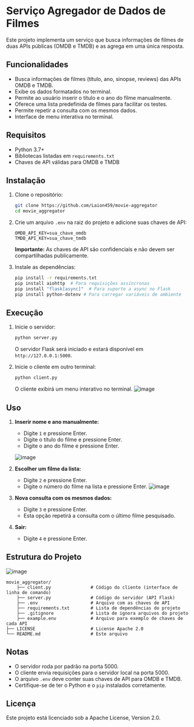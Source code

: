 # Serviço Agregador de Dados de Filmes

Este projeto implementa um serviço que busca informações de filmes de duas APIs públicas (OMDB e TMDB) e as agrega em uma única resposta.

## Funcionalidades

*   Busca informações de filmes (título, ano, sinopse, reviews) das APIs OMDB e TMDB.
*   Exibe os dados formatados no terminal.
*   Permite ao usuário inserir o título e o ano do filme manualmente.
*   Oferece uma lista predefinida de filmes para facilitar os testes.
*   Permite repetir a consulta com os mesmos dados.
*   Interface de menu interativa no terminal.

## Requisitos

*   Python 3.7+
*   Bibliotecas listadas em `requirements.txt`
*   Chaves de API válidas para OMDB e TMDB

## Instalação

1.  Clone o repositório:

    ```bash
    git clone https://github.com/Laion459/movie-aggregator
    cd movie_aggregator
    ```

2.  Crie um arquivo `.env` na raiz do projeto e adicione suas chaves de API:

    ```
    OMDB_API_KEY=sua_chave_omdb
    TMDB_API_KEY=sua_chave_tmdb
    ```

    **Importante:** As chaves de API são confidenciais e não devem ser compartilhadas publicamente.

3.  Instale as dependências:

    ```bash
    pip install -r requirements.txt
    pip install aiohttp  # Para requisições assíncronas
    pip install "flask[async]"  # Para suporte a async no Flask
    pip install python-dotenv # Para carregar variáveis de ambiente
    ```

## Execução

1.  Inicie o servidor:

    ```bash
    python server.py
    ```

    O servidor Flask será iniciado e estará disponível em `http://127.0.0.1:5000`.

2.  Inicie o cliente em outro terminal:

    ```bash
    python client.py
    ```

    O cliente exibirá um menu interativo no terminal.
    ![image](https://github.com/user-attachments/assets/eecf2075-6146-4b8b-96a4-113572ed3b9a)


## Uso

1.  **Inserir nome e ano manualmente:**

    *   Digite `1` e pressione Enter.
    *   Digite o título do filme e pressione Enter.
    *   Digite o ano do filme e pressione Enter.
  
    ![image](https://github.com/user-attachments/assets/c105d982-e73e-4e8b-8379-bff9d41e9cfa)


2.  **Escolher um filme da lista:**

    *   Digite `2` e pressione Enter.
    *   Digite o número do filme na lista e pressione Enter.
    ![image](https://github.com/user-attachments/assets/9a8be2e3-5019-46d3-906d-270bf856529a)


3.  **Nova consulta com os mesmos dados:**

    *   Digite `3` e pressione Enter.
    *   Esta opção repetirá a consulta com o último filme pesquisado.

4.  **Sair:**

    *   Digite `4` e pressione Enter.

## Estrutura do Projeto
![image](https://github.com/user-attachments/assets/a26a5d27-c54c-4009-942d-4bde44011b39)

    movie_aggregator/
        ├── client.py               # Código do cliente (interface de linha de comando)
        ├── server.py               # Código do servidor (API Flask)
        ├── .env                    # Arquivo com as chaves de API
        ├── requirements.txt        # Lista de dependências do projeto
        ├── .gitignore              # Lista de ignora arquivos do projeto
        ├── example.env             # Arquivo para exemplo de chaves de cada API
    ├── LICENSE                     # License Apache 2.0
    └── README.md                   # Este arquivo


## Notas

*   O servidor roda por padrão na porta 5000.
*   O cliente envia requisições para o servidor local na porta 5000.
*   O arquivo `.env` deve conter suas chaves de API para OMDB e TMDB.
*   Certifique-se de ter o Python e o `pip` instalados corretamente.

## Licença

Este projeto está licenciado sob a Apache License, Version 2.0.
